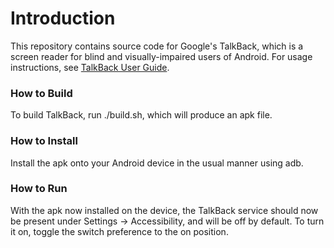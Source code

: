 # Introduction

This repository contains source code for Google's TalkBack, which is a screen
reader for blind and visually-impaired users of Android. For usage instructions,
see
[TalkBack User Guide](https://support.google.com/accessibility/android/answer/6283677?hl=en).

### How to Build

To build TalkBack, run ./build.sh, which will produce an apk file.

### How to Install

Install the apk onto your Android device in the usual manner using adb.

### How to Run

With the apk now installed on the device, the TalkBack service should now be
present under Settings -> Accessibility, and will be off by default. To turn it
on, toggle the switch preference to the on position.
